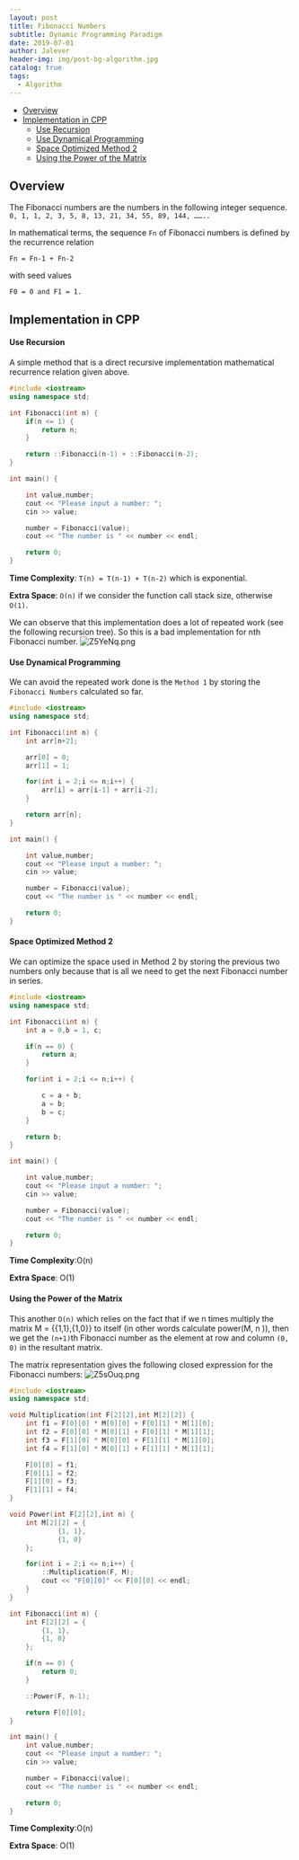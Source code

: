 ```yaml
---
layout: post
title: Fibonacci Numbers
subtitle: Dynamic Programming Paradigm
date: 2019-07-01
author: Jalever
header-img: img/post-bg-algorithm.jpg
catalog: true
tags:
  - Algorithm
---
```

- [Overview](#overview)
- [Implementation in CPP](#implementation-in-cpp)
    - [Use Recursion](#use-recursion)
    - [Use Dynamical Programming](#use-dynamical-programming)
    - [Space Optimized Method 2](#space-optimized-method-2)
    - [Using the Power of the Matrix](#using-the-power-of-the-matrix)

## Overview
The Fibonacci numbers are the numbers in the following integer sequence.
`0, 1, 1, 2, 3, 5, 8, 13, 21, 34, 55, 89, 144, ……..`

In mathematical terms, the sequence `Fn` of Fibonacci numbers is defined by the recurrence relation
```text
Fn = Fn-1 + Fn-2
```

with seed values

```text
F0 = 0 and F1 = 1.
```

## Implementation in CPP
#### Use Recursion
A simple method that is a direct recursive implementation mathematical recurrence relation given above.

```cpp
#include <iostream>
using namespace std;

int Fibonacci(int n) {
	if(n <= 1) {
		return n;
	}

	return ::Fibonacci(n-1) + ::Fibonacci(n-2);
}

int main() {

	int value,number;
	cout << "Please input a number: ";
	cin >> value;

	number = Fibonacci(value);
	cout << "The number is " << number << endl;

	return 0;
}
```
<strong>Time Complexity</strong>: `T(n) = T(n-1) + T(n-2)` which is exponential.

<strong>Extra Space</strong>: `O(n)` if we consider the function call stack size, otherwise `O(1)`.

We can observe that this implementation does a lot of repeated work (see the following recursion tree). So this is a bad implementation for nth Fibonacci number.
![Z5YeNq.png](https://s2.ax1x.com/2019/07/14/Z5YeNq.png)

#### Use Dynamical Programming
We can avoid the repeated work done is the `Method 1` by storing the `Fibonacci Numbers` calculated so far.

```cpp
#include <iostream>
using namespace std;

int Fibonacci(int n) {
	int arr[n+2];

	arr[0] = 0;
	arr[1] = 1;

	for(int i = 2;i <= n;i++) {
		arr[i] = arr[i-1] + arr[i-2];
	}

	return arr[n];
}

int main() {

	int value,number;
	cout << "Please input a number: ";
	cin >> value;

	number = Fibonacci(value);
	cout << "The number is " << number << endl;

	return 0;
}
```

#### Space Optimized Method 2
We can optimize the space used in Method 2 by storing the previous two numbers only because that is all we need to get the next Fibonacci number in series.

```cpp
#include <iostream>
using namespace std;

int Fibonacci(int n) {
	int a = 0,b = 1, c;

	if(n == 0) {
		return a;
	}

	for(int i = 2;i <= n;i++) {

		c = a + b;
		a = b;
		b = c;
	}

	return b;
}

int main() {

	int value,number;
	cout << "Please input a number: ";
	cin >> value;

	number = Fibonacci(value);
	cout << "The number is " << number << endl;

	return 0;
}
```
<strong>Time Complexity</strong>:O(n)

<strong>Extra Space</strong>: O(1)

#### Using the Power of the Matrix
This another `O(n)` which relies on the fact that if we n times multiply the matrix M = &lcub;&lcub;1,1&rcub;,&lcub;1,0&rcub;&rcub; to itself (in other words calculate power(M, n )), then we get the `(n+1)`th Fibonacci number as the element at row and column `(0, 0)` in the resultant matrix.

The matrix representation gives the following closed expression for the Fibonacci numbers:
![Z5sOuq.png](https://s2.ax1x.com/2019/07/14/Z5sOuq.png)

```cpp
#include <iostream>
using namespace std;

void Multiplication(int F[2][2],int M[2][2]) {
	int f1 = F[0][0] * M[0][0] + F[0][1] * M[1][0];
	int f2 = F[0][0] * M[0][1] + F[0][1] * M[1][1];
	int f3 = F[1][0] * M[0][0] + F[1][1] * M[1][0];
	int f4 = F[1][0] * M[0][1] + F[1][1] * M[1][1];

	F[0][0] = f1;
	F[0][1] = f2;
	F[1][0] = f3;
	F[1][1] = f4;
}

void Power(int F[2][2],int n) {
	int M[2][2] = {
			{1, 1},
			{1, 0}
	};

	for(int i = 2;i <= n;i++) {
		::Multiplication(F, M);
		cout << "F[0][0]" << F[0][0] << endl;
	}
}

int Fibonacci(int n) {
	int F[2][2] = {
		{1, 1},
		{1, 0}
	};

	if(n == 0) {
		return 0;
	}

	::Power(F, n-1);

	return F[0][0];
}

int main() {
	int value,number;
	cout << "Please input a number: ";
	cin >> value;

	number = Fibonacci(value);
	cout << "The number is " << number << endl;

	return 0;
}
```

<strong>Time Complexity</strong>:O(n)

<strong>Extra Space</strong>: O(1)
